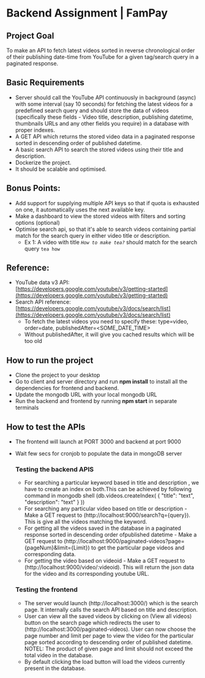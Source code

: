 # Backend Assignment | FamPay

## Project Goal
To make an API to fetch latest videos sorted in reverse chronological order of their publishing date-time from YouTube for a given tag/search query in a paginated response.

## Basic Requirements
- Server should call the YouTube API continuously in background (async) with some interval (say 10 seconds) for fetching the latest videos for a predefined search query and should store the data of videos (specifically these fields - Video title, description, publishing datetime, thumbnails URLs and any other fields you require) in a database with proper indexes.
- A GET API which returns the stored video data in a paginated response sorted in descending order of published datetime.
- A basic search API to search the stored videos using their title and description.
- Dockerize the project.
- It should be scalable and optimised.

## Bonus Points:
- Add support for supplying multiple API keys so that if quota is exhausted on one, it automatically uses the next available key.
- Make a dashboard to view the stored videos with filters and sorting options (optional)
- Optimise search api, so that it's able to search videos containing partial match for the search query in either video title or description.
    - Ex 1: A video with title *`How to make tea?`* should match for the search query `tea how`

##   Reference:

- YouTube data v3 API: [https://developers.google.com/youtube/v3/getting-started](https://developers.google.com/youtube/v3/getting-started)
- Search API reference: [https://developers.google.com/youtube/v3/docs/search/list](https://developers.google.com/youtube/v3/docs/search/list)
    - To fetch the latest videos you need to specify these: type=video, order=date, publishedAfter=<SOME_DATE_TIME>
    - Without publishedAfter, it will give you cached results which will be too old

## How to run the project

- Clone the project to your desktop
- Go to client and server directory and run  **npm install** to install all the dependencies for frontend and backend.
- Update the mongodb URL with your local mongodb URL
- Run the backend and frontend by running **npm start** in separate terminals

## How to test the APIs

- The frontend will launch at PORT 3000 and backend at port 9000
- Wait few secs for cronjob to populate the data in mongoDB server

    ### Testing the backend APIS
    
    - For searching a particular keyword based in title and description , we have to create an index on both.This can be achieved by following command in mongodb shell (db.videos.createIndex( { "title": "text", "description": "text" } ))
    -  For searching any particular video based on title or description - Make a GET request to (http://localhost:9000/search?q={query}). This is give all the videos matching the keyword.
    -  For getting all the videos saved in the database in a paginated response sorted in descending order ofpublished datetime - Make a GET request to (http://localhost:9000/paginated-videos?page={pageNum}&limit={Limit}) to get the particular page videos and corresponding data.
    -  For getting the video based on videoid - Make a GET request to (http://localhost:9000/video/:videoid). This will return the json data for the video and its corresponding youtube URL.
    
    ### Testing the frontend
    
    - The server would launch (http://localhost:3000/) which is the search page. It internally calls the search API based on title and description.
    - User can view all the saved videos by clicking on (View all videos) button on the search page which redirects the user to (http://localhost:3000/paginated-videos). User can now choose the page number and limit per page to view the video for the particular page sorted according to descending order of published datetime. NOTEL: The product of given page and limit should not exceed the total video in the database.
    - By default clicking the load button will load the videos currently present in the database.








